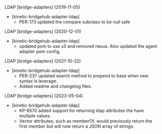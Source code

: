 LDAP [bridge-adapters] (2019-11-05)
  * [kinetic-bridgehub-adapter-ldap] 
    * PER-173 updated the compare subclass to be null safe

LDAP [bridge-adapters] (2020-12-01)
  * [kinetic-bridgehub-adapter-ldap] 
    * updated pom to use s3 and removed nexus.  Also updated the agent adapter pom config.

LDAP [bridge-adapters] (2021-10-22)
  * [kinetic-bridgehub-adapter-ldap] 
    * PER-237 updated search method to prepend to base when new syntax is leverage.  
    * Added readme and changelog files.

LDAP [bridge-adapters] (2023-05-04)
  * [kinetic-bridgehub-adapter-ldap] 
    * KP-6570 added support for returning ldap attributes the have multiple values.
    * Vector attributes, such as memberOf, would previously return the first member but will now return a JSON array of strings.

